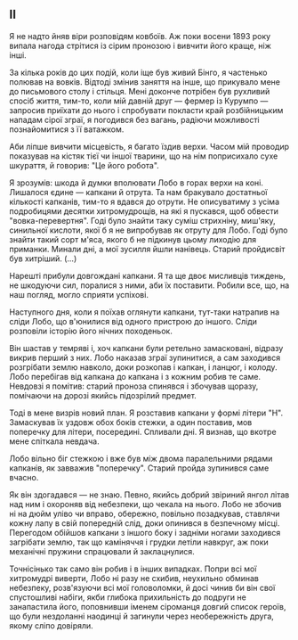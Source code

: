 ## II

Я не надто йняв віри розповідям ковбоїв.
Аж поки восени 1893 року випала нагода стрітися із сірим пронозою і вивчити його краще, ніж інші.

За кілька років до цих подій, коли іще був живий Бінго, я частенько полював на вовків.
Відтоді змінив заняття на інше, що прикувало мене до письмового столу і стільця.
Мені доконче потрібен був рухливий спосіб життя, тим-то, коли мій давній друг — фермер із Курумпо — запросив приїхати до нього і спробувати покласти край розбійницьким нападам сірої зграї, я погодився без вагань, радіючи можливості познайомитися з її ватажком.

Аби ліпше вивчити місцевість, я багато їздив верхи.
Часом мій проводир показував на кістяк тієї чи іншої тварини, що на нім поприсихало сухе шкураття, й говорив: "Це його робота".

Я зрозумів: шкода й думки вполювати Лобо в горах верхи на коні.
Лишалося єдине — капкани й отрута.
Та нам бракувало достатньої кількості капканів, тим-то я вдався до отрути.
Не описуватиму з усіма подробицями десятки хитромудрощів, на які я пускався, щоб обвести "вовка-перевертня".
Годі було знайти таку суміш стрихніну, миш'яку, синильної кислоти, якої б я не випробував як отруту для Лобо.
Годі було знайти такий сорт м'яса, якого б не підкинув цьому лиходію для приманки.
Минали дні, а мої зусилля йшли нанівець.
Старий пройдисвіт був хитріший.
(...)

Нарешті прибули довгождані капкани.
Я та ще двоє мисливців тиждень, не шкодуючи сил, поралися з ними, аби їх поставити.
Робили все, що, на наш погляд, могло сприяти успіхові.

Наступного дня, коли я поїхав оглянути капкани, тут-таки натрапив на сліди Лобо, що в'юнилися від одного пристрою до іншого.
Сліди розповіли історію його нічних походеньок.

Він шастав у темряві і, хоч капкани були ретельно замасковані, відразу викрив перший з них.
Лобо наказав зграї зупинитися, а сам заходився розгрібати землю навколо, доки розкопав і капкан, і ланцюг, і колоду.
Лобо перебігав від капкана до капкана і з кожним робив те саме.
Невдовзі я помітив: старий проноза спинявся і збочував щоразу, помічаючи на дорозі якийсь підозрілий предмет.

Тоді в мене визрів новий план.
Я розставив капкани у формі літери "Н".
Замаскував їх уздовж обох боків стежки, а один поставив, мов поперечку для літери, посередині.
Спливали дні.
Я визнав, що вкотре мене спіткала невдача.

Лобо вільно біг стежкою і вже був між двома паралельними рядами капканів, як завважив "поперечку".
Старий пройда зупинився саме вчасно.

Як він здогадався — не знаю.
Певно, якийсь добрий звіриний янгол літав над ним і охороняв від небезпеки, що чекала на нього.
Лобо не збочив ні на дюйм уліво чи вправо, обережно, повільно позадкував, ставлячи кожну лапу в свій попередній слід, доки опинився в безпечному місці.
Перегодом обійшов капкани з іншого боку і задніми ногами заходився загрібати землю, так що каміняччя і грудки летіли навкруг, аж поки механічні пружини спрацювали й заклацнулися.

Точнісінько так само він робив і в інших випадках.
Попри всі мої хитромудрі виверти, Лобо ні разу не схибив, неухильно обминав небезпеку, розв'язуючи всі мої головоломки, й досі чинив би він свої спустошливі набіги, якби глибока прихильність до подруги не занапастила його, поповнивши іменем сіроманця довгий список героїв, що були нездоланні наодинці й загинули через необережність друга, якому сліпо довіряли.
